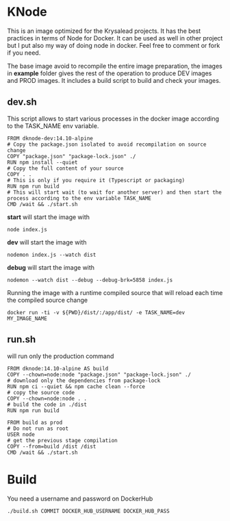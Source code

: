 # KNode

This is an image optimized for the Krysalead projects. It has the best practices in terms of Node for Docker. It can be used as well in other project but I put also my way of doing node in docker.
Feel free to comment or fork if you need.

The base image avoid to recompile the entire image preparation, the images in **example** folder gives the rest of the operation to produce DEV images and PROD images. It includes a build script to build and check your images.

## dev.sh

This script allows to start various processes in the docker image according to the TASK_NAME env variable.

```
FROM dknode-dev:14.10-alpine
# Copy the package.json isolated to avoid recompilation on source change
COPY "package.json" "package-lock.json" ./
RUN npm install --quiet
# Copy the full content of your source
COPY . .
# This is only if you require it (Typescript or packaging)
RUN npm run build
# This will start wait (to wait for another server) and then start the process according to the env variable TASK_NAME
CMD /wait && ./start.sh
```

**start** will start the image with

```
node index.js
```

**dev** will start the image with

```
nodemon index.js --watch dist
```

**debug** will start the image with

```
nodemon --watch dist --debug --debug-brk=5858 index.js
```

Running the image with a runtime compiled source that will reload each time the compiled source change

```
docker run -ti -v ${PWD}/dist/:/app/dist/ -e TASK_NAME=dev MY_IMAGE_NAME
```

## run.sh

will run only the production command

```
FROM dknode:14.10-alpine AS build
COPY --chown=node:node "package.json" "package-lock.json" ./
# download only the dependencies from package-lock
RUN npm ci --quiet && npm cache clean --force
# copy the source code
COPY --chown=node:node . .
# build the code in ./dist
RUN npm run build

FROM build as prod
# Do not run as root
USER node
# get the previous stage compilation
COPY --from=build /dist /dist
CMD /wait && ./start.sh
```

# Build

You need a username and password on DockerHub

```
./build.sh COMMIT DOCKER_HUB_USERNAME DOCKER_HUB_PASS
```

